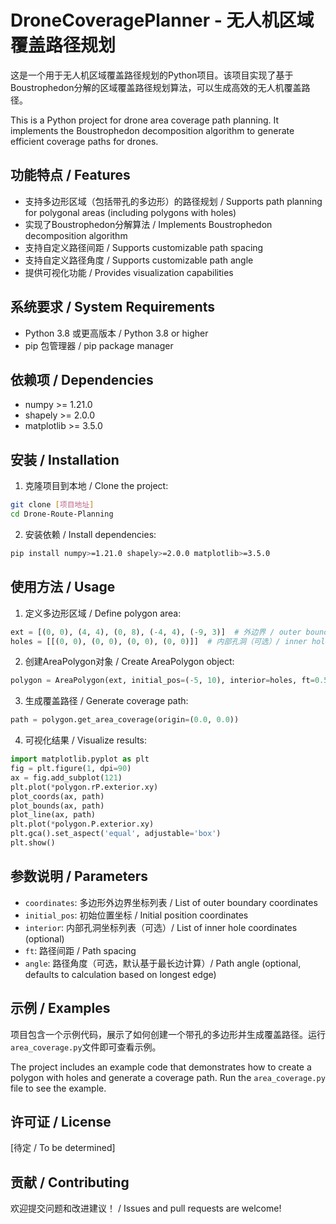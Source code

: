 # DroneCoveragePlanner - 无人机区域覆盖路径规划

这是一个用于无人机区域覆盖路径规划的Python项目。该项目实现了基于Boustrophedon分解的区域覆盖路径规划算法，可以生成高效的无人机覆盖路径。

This is a Python project for drone area coverage path planning. It implements the Boustrophedon decomposition algorithm to generate efficient coverage paths for drones.

## 功能特点 / Features

- 支持多边形区域（包括带孔的多边形）的路径规划 / Supports path planning for polygonal areas (including polygons with holes)
- 实现了Boustrophedon分解算法 / Implements Boustrophedon decomposition algorithm
- 支持自定义路径间距 / Supports customizable path spacing
- 支持自定义路径角度 / Supports customizable path angle
- 提供可视化功能 / Provides visualization capabilities

## 系统要求 / System Requirements

- Python 3.8 或更高版本 / Python 3.8 or higher
- pip 包管理器 / pip package manager

## 依赖项 / Dependencies

- numpy >= 1.21.0
- shapely >= 2.0.0
- matplotlib >= 3.5.0

## 安装 / Installation

1. 克隆项目到本地 / Clone the project:
```bash
git clone [项目地址]
cd Drone-Route-Planning
```

2. 安装依赖 / Install dependencies:
```bash
pip install numpy>=1.21.0 shapely>=2.0.0 matplotlib>=3.5.0
```

## 使用方法 / Usage

1. 定义多边形区域 / Define polygon area:
```python
ext = [(0, 0), (4, 4), (0, 8), (-4, 4), (-9, 3)]  # 外边界 / outer boundary
holes = [[(0, 0), (0, 0), (0, 0), (0, 0)]]  # 内部孔洞（可选）/ inner holes (optional)
```

2. 创建AreaPolygon对象 / Create AreaPolygon object:
```python
polygon = AreaPolygon(ext, initial_pos=(-5, 10), interior=holes, ft=0.5, angle=30)
```

3. 生成覆盖路径 / Generate coverage path:
```python
path = polygon.get_area_coverage(origin=(0.0, 0.0))
```

4. 可视化结果 / Visualize results:
```python
import matplotlib.pyplot as plt
fig = plt.figure(1, dpi=90)
ax = fig.add_subplot(121)
plt.plot(*polygon.rP.exterior.xy)
plot_coords(ax, path)
plot_bounds(ax, path)
plot_line(ax, path)
plt.plot(*polygon.P.exterior.xy)
plt.gca().set_aspect('equal', adjustable='box')
plt.show()
```

## 参数说明 / Parameters

- `coordinates`: 多边形外边界坐标列表 / List of outer boundary coordinates
- `initial_pos`: 初始位置坐标 / Initial position coordinates
- `interior`: 内部孔洞坐标列表（可选）/ List of inner hole coordinates (optional)
- `ft`: 路径间距 / Path spacing
- `angle`: 路径角度（可选，默认基于最长边计算）/ Path angle (optional, defaults to calculation based on longest edge)

## 示例 / Examples

项目包含一个示例代码，展示了如何创建一个带孔的多边形并生成覆盖路径。运行`area_coverage.py`文件即可查看示例。

The project includes an example code that demonstrates how to create a polygon with holes and generate a coverage path. Run the `area_coverage.py` file to see the example.

## 许可证 / License

[待定 / To be determined]

## 贡献 / Contributing

欢迎提交问题和改进建议！ / Issues and pull requests are welcome!

